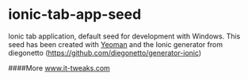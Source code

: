 ionic-tab-app-seed
==================

Ionic tab application, default seed for development with Windows. This seed has been created with [Yeoman](https://github.com/yeoman/yeoman.io) and the Ionic generator from diegonetto (https://github.com/diegonetto/generator-ionic)

####More
www.it-tweaks.com
